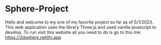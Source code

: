 # Sphere-Project
Hello and welcome to my one of my favorite project so far as of 5/1/2023.
This web application uses the library Three.js and used vanilla javascript to develop. 
To run visit this website all you need to do is go to this link https://3dsphere.netlify.app



